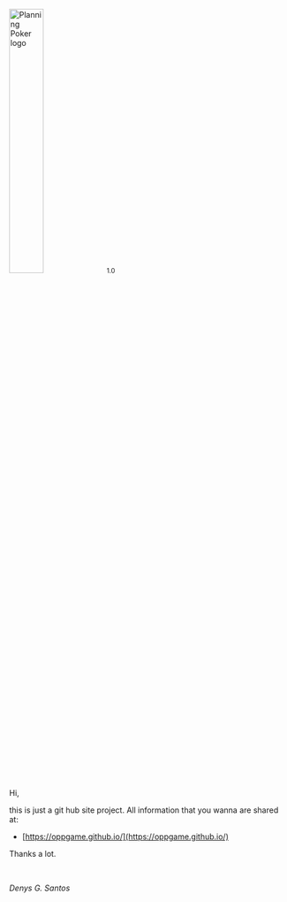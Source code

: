 <img src="_media/opp-logo.svg" alt="Planning Poker logo" width="35%"/><small>1.0</small>

<br/>

Hi,

this is just a git hub site project. All information that you wanna are shared at:

* [https://oppgame.github.io/](https://oppgame.github.io/)

Thanks a lot.

<br/>

_Denys G. Santos_